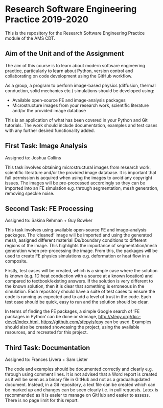 # Research Software Engineering Practice 2019-2020

This is the repository for the Research Software Engineering Practice module of the AMS CDT. 

## Aim of the Unit and of the Assignment

The aim of this course is to learn about modern software engineering practice, particularly to learn about Python, version control and collaborating on code development using the GitHub workflow.

As a group, a program to perform image-based physics (diffusion, thermal conduction, solid mechanics etc.) simulations should be developed using:

- Available open-source FE and image-analysis packages
- Microstructure images from your research work, scientific literature and/or the provided image database

This is an application of what has been covered in your Python and Git tutorials. The work should include documentation, examples and test cases with any further desired functionality added.

## First Task: Image Analysis

Assigned to: Joshua Collins

This task involves obtaining microstructural images from research work, scientific literature and/or the provided image database. It is important that full permission is acquired when using the images to avoid any copyright issues. The images will be pre-processed accordingly so they can be imported into an FE simulation e.g. through segmentation, mesh generation, removing speckle noise.

## Second Task: FE Processing

Assigned to: Sakina Rehman + Guy Bowker

This task involves using available open-source FE and image-analysis packages. The ‘cleaned’ image will be imported and using the generated mesh, assigned different material IDs/boundary conditions to different regions of the image. This highlights the importance of segmentation/mesh generation when pre-processing the image. From this, the packages will be used to create FE physics simulations e.g. deformation or heat flow in a composite.

Firstly, test cases will be created, which is a simple case where the solution is known (e.g. 1D heat conduction with a source at a known location) and compared to textbook/existing answers. If the solution is very different to the known solution, then it is clear that something is erroneous in the simulation. Each repository should have a suite of test cases to ensure the code is running as expected and to add a level of trust in the code. Each test case should be quick, easy to run and the solution should be clear. 

In terms of finding the FE packages, a simple Google search of ‘FE packages in Python’ can be done or skimage, http://sfepy.org/doc-devel/index.html, https://github.com/sfepy/sfepy can be used. Examples should also be created showcasing the project, using the available resources, and recreated for this project.

## Third Task: Documentation

Assigned to: Frances Livera + Sam Lister

The code and examples should be documented correctly and clearly e.g. through using comment lines. It is not advised that a Word report is created as it will be seen as a binary file in GitHub and not as a gradual/updated document. Instead, in a Git repository, a text file can be created which can be marked up and changes can be seen clearly i.e. in pull requests. Latex is recommended as it is easier to manage on GitHub and easier to assess. There is no page limit for this report.
